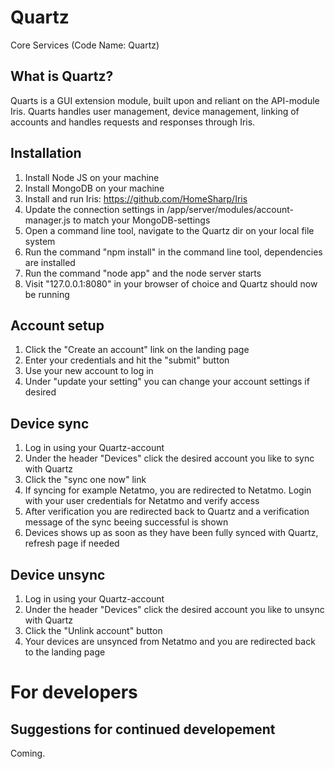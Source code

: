 # Quartz
Core Services (Code Name: Quartz)

## What is Quartz?
Quarts is a GUI extension module, built upon and reliant on the API-module Iris.
Quarts handles user management, device management, linking of accounts and handles
requests and responses through Iris.

## Installation
1. Install Node JS on your machine
2. Install MongoDB on your machine
3. Install and run Iris: https://github.com/HomeSharp/Iris
4. Update the connection settings in /app/server/modules/account-manager.js to match your MongoDB-settings
5. Open a command line tool, navigate to the Quartz dir on your local file system
6. Run the command "npm install" in the command line tool, dependencies are installed
7. Run the command "node app" and the node server starts
8. Visit "127.0.0.1:8080" in your browser of choice and Quartz should now be running

## Account setup
1. Click the "Create an account" link on the landing page
2. Enter your credentials and hit the "submit" button
3. Use your new account to log in
4. Under "update your setting" you can change your account settings if desired

## Device sync
1. Log in using your Quartz-account
2. Under the header "Devices" click the desired account you like to sync with Quartz
3. Click the "sync one now" link
4. If syncing for example Netatmo, you are redirected to Netatmo. Login with your user credentials for Netatmo and verify access
5. After verification you are redirected back to Quartz and a verification message of the sync beeing successful is shown
6. Devices shows up as soon as they have been fully synced with Quartz, refresh page if needed

## Device unsync
1. Log in using your Quartz-account
2. Under the header "Devices" click the desired account you like to unsync with Quartz
3. Click the "Unlink account" button
4. Your devices are unsynced from Netatmo and you are redirected back to the landing page

# For developers

## Suggestions for continued developement
Coming.
